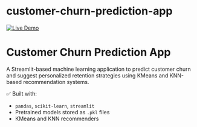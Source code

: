 # customer-churn-prediction-app
[![Live Demo](https://img.shields.io/badge/Live-Demo-green?logo=streamlit)](https://huggingface.co/spaces/Kriti2205/churn_app)

# Customer Churn Prediction App

A Streamlit-based machine learning application to predict customer churn and suggest personalized retention strategies using KMeans and KNN-based recommendation systems.

✅ Built with:
- `pandas`, `scikit-learn`, `streamlit`
- Pretrained models stored as `.pkl` files
- KMeans and KNN recommenders
